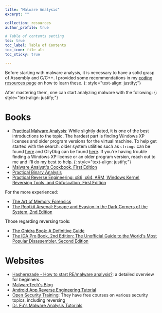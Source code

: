 ```yaml
---
title: "Malware Analysis"
excerpt: ""

collection: resources
author_profile: true

# Table of contents setting
toc: true
toc_label: Table of Contents
toc_icon: file-alt
toc_sticky: true

---
```


Before starting with malware analysis, it is necessary to have a solid grasp of Assembly and C/C++. I provided some recommendations in my [coding resources page](https://secnate.github.io/resources/coding/) on how to learn these.
{: style="text-align: justify;"}

After mastering them, one can start analyzing malware with the following:
{: style="text-align: justify;"}

# Books

- [Practical Malware Analysis](https://www.amazon.com/Practical-Malware-Analysis-Hands-Dissecting/dp/1593272901/ref=sr_1_3?dchild=1&keywords=practical+malware+analysis&qid=1594689921&sr=8-3): While slightly dated, it is one of the best introductions to the topic. The hardest part is finding Windows XP licenses and older program versions for the virtual machine. To help get started with the search: older system utilities such as `strings` can be found [here](https://web.archive.org/web/20051207015816/http://www.sysinternals.com/) and OllyDbg can be found [here](http://www.ollydbg.de/). If you're having trouble finding a Windows XP license or an older program version, reach out to me and I'll do my best to help.
{: style="text-align: justify;"}
- [Malware Analyst's Cookbook, First Edition](https://www.amazon.com/Malware-Analysts-Cookbook-DVD-Techniques/dp/0470613033/ref=sr_1_3?dchild=1&keywords=Malware+Analyst%E2%80%99s+Cookbook+and+DVD&qid=1594691519&sr=8-3)
- [Practical Binary Analysis](https://www.amazon.com/Practical-Binary-Analysis-Instrumentation-Disassembly/dp/1593279124/ref=pd_sbs_14_3/130-0318586-2399473?_encoding=UTF8&pd_rd_i=1593279124&pd_rd_r=a2624fb8-19ca-4ef6-8dc1-7f2fbbd28333&pd_rd_w=1DNmd&pd_rd_wg=2BV9l&pf_rd_p=bc074051-81d1-4874-a3fd-fd0c867ce3b4&pf_rd_r=BHN8YA533ZAP24ZZNEVR&psc=1&refRID=BHN8YA533ZAP24ZZNEVR)
- [Practical Reverse Engineering: x86, x64, ARM, Windows Kernel, Reversing Tools, and Obfuscation, First Edition](https://www.amazon.com/Practical-Reverse-Engineering-Reversing-Obfuscation/dp/1118787315)

For the more experienced:

- [The Art of Memory Forensics](https://www.amazon.com/Art-Memory-Forensics-Detecting-Malware/dp/1118825098/ref=redir_mobile_desktop?ie=UTF8&%2AVersion%2A=1&%2Aentries%2A=0)
- [The Rootkit Arsenal: Escape and Evasion in the Dark Corners of the System, 2nd Edition](https://www.amazon.com/Rootkit-Arsenal-Escape-Evasion-Corners/dp/144962636X)

Those regarding reversing tools:

- [The Ghidra Book: A Definitive Guide](https://www.amazon.com/Ghidra-Book-Definitive-Guide/dp/1718501021)
- [The IDA Pro Book, 2nd Edition: The Unofficial Guide to the World's Most Popular Disassembler, Second Edition](https://www.amazon.com/IDA-Pro-Book-Unofficial-Disassembler/dp/1593272898)

# Websites

- [Hasherezade - How to start RE/malware analysis?](https://hshrzd.wordpress.com/how-to-start/): a detailed overview for beginners
- [MalwareTech's Blog](https://www.malwaretech.com/category/malware-analysis)
- [Android App Reverse Engineering Tutorial](https://maddiestone.github.io/AndroidAppRE/)
- [Open Security Training](http://opensecuritytraining.info/): They have free courses on various security topics, including reversing
- [Dr. Fu's Malware Analysis Tutorials](http://fumalwareanalysis.blogspot.com/p/malware-analysis-tutorials-reverse.html)

